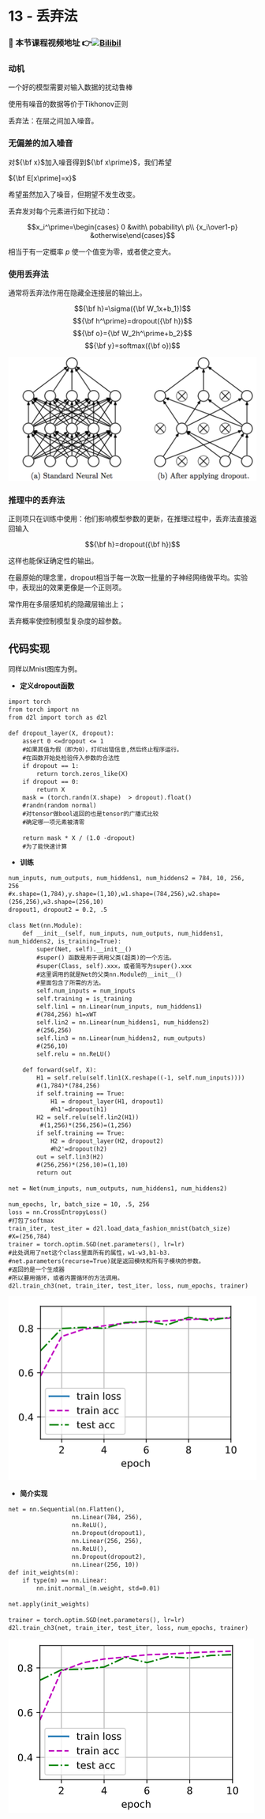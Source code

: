 # 13 - 丢弃法

### 🎦 本节课程视频地址 👉[![Bilibil](https://i1.hdslb.com/bfs/archive/f68d47e72ff00bd216c4c4fc8d44006540d91370.jpg@640w_400h_100Q_1c.webp)](https://www.bilibili.com/video/BV1Y5411c7aY?spm_id_from=333.999.0.0)

### 动机

一个好的模型需要对输入数据的扰动鲁棒

使用有噪音的数据等价于Tikhonov正则

丢弃法：在层之间加入噪音。

### 无偏差的加入噪音

对${\bf x}$加入噪音得到${\bf x\prime}$，我们希望

${\bf E[x\prime]=x}$

希望虽然加入了噪音，但期望不发生改变。

丢弃发对每个元素进行如下扰动：

$$x_i^\prime=\begin{cases}
0 &with\ pobability\ p\\
{x_i\over1-p} &otherwise\end{cases}$$

相当于有一定概率 $p$ 使一个值变为零，或者使之变大。

### 使用丢弃法

通常将丢弃法作用在隐藏全连接层的输出上。

$${\bf h}=\sigma({\bf W_1x+b_1})$$
$${\bf h^\prime}=dropout({\bf h})$$
$${\bf o}={\bf W_2h^\prime+b_2}$$
$${\bf y}=softmax({\bf o})$$

![使用丢弃法](\Images/1_iWQzxhVlvadk6VAJjsgXgg.png)


### 推理中的丢弃法

正则项只在训练中使用：他们影响模型参数的更新，在推理过程中，丢弃法直接返回输入

$${\bf h}=dropout({\bf h})$$

这样也能保证确定性的输出。

在最原始的理念里，dropout相当于每一次取一批量的子神经网络做平均。实验中，表现出的效果更像是一个正则项。

常作用在多层感知机的隐藏层输出上；

丢弃概率使控制模型复杂度的超参数。

## 代码实现

同样以Mnist图库为例。

- **定义dropout函数**

```
import torch
from torch import nn
from d2l import torch as d2l

def dropout_layer(X, dropout):
    assert 0 <=dropout <= 1
    #如果其值为假（即为0），打印出错信息,然后终止程序运行。
    #在函数开始处检验传入参数的合法性
    if dropout == 1:
        return torch.zeros_like(X)
    if dropout == 0:
        return X
    mask = (torch.randn(X.shape)  > dropout).float()
    #randn(random normal)
    #对tensor做bool返回的也是tensor的广播式比较
    #确定哪一项元素被清零
    
    return mask * X / (1.0 -dropout)
    #为了能快速计算
```

- **训练**

```
num_inputs, num_outputs, num_hiddens1, num_hiddens2 = 784, 10, 256, 256
#x.shape=(1,784),y.shape=(1,10),w1.shape=(784,256),w2.shape=(256,256),w3.shape=(256,10)
dropout1, dropout2 = 0.2, .5

class Net(nn.Module):
    def __init__(self, num_inputs, num_outputs, num_hiddens1, num_hiddens2, is_training=True):
        super(Net, self).__init__()
        #super() 函数是用于调用父类(超类)的一个方法。
        #super(Class, self).xxx，或者简写为super().xxx
        #这里调用的就是Net的父类nn.Module的__init__()
        #里面包含了所需的方法。
        self.num_inputs = num_inputs
        self.training = is_training
        self.lin1 = nn.Linear(num_inputs, num_hiddens1)
        #(784,256) h1=xWT
        self.lin2 = nn.Linear(num_hiddens1, num_hiddens2)
        #(256,256)
        self.lin3 = nn.Linear(num_hiddens2, num_outputs)
        #(256,10)
        self.relu = nn.ReLU()
    
    def forward(self, X):
        H1 = self.relu(self.lin1(X.reshape((-1, self.num_inputs))))
        #(1,784)*(784,256)
        if self.training == True:
            H1 = dropout_layer(H1, dropout1)
            #h1'=dropout(h1)
        H2 = self.relu(self.lin2(H1))
         #(1,256)*(256,256)=(1,256)
        if self.training == True:
            H2 = dropout_layer(H2, dropout2)
            #h2'=dropout(h2)
        out = self.lin3(H2)
        #(256,256)*(256,10)=(1,10)
        return out

net = Net(num_inputs, num_outputs, num_hiddens1, num_hiddens2)

num_epochs, lr, batch_size = 10, .5, 256
loss = nn.CrossEntropyLoss()
#打包了softmax
train_iter, test_iter = d2l.load_data_fashion_mnist(batch_size)
#X=(256,784)
trainer = torch.optim.SGD(net.parameters(), lr=lr)
#此处调用了net这个class里面所有的属性，w1-w3,b1-b3.
#net.parameters(recurse=True)就是返回模块和所有子模块的参数。
#返回的是一个生成器
#所以要用循环，或者内置循环的方法调用。
d2l.train_ch3(net, train_iter, test_iter, loss, num_epochs, trainer)
```
![训练结果](\Images/微信截图_20211217154852.png)

- **简介实现**

```
net = nn.Sequential(nn.Flatten(),
                  nn.Linear(784, 256),
                  nn.ReLU(),
                  nn.Dropout(dropout1),
                  nn.Linear(256, 256),
                  nn.ReLU(),
                  nn.Dropout(dropout2),
                  nn.Linear(256, 10))
def init_weights(m):
    if type(m) == nn.Linear:
        nn.init.normal_(m.weight, std=0.01)

net.apply(init_weights)

trainer = torch.optim.SGD(net.parameters(), lr=lr)
d2l.train_ch3(net, train_iter, test_iter, loss, num_epochs, trainer)
```
![](\Images/微信截图_20211217155233.png)
